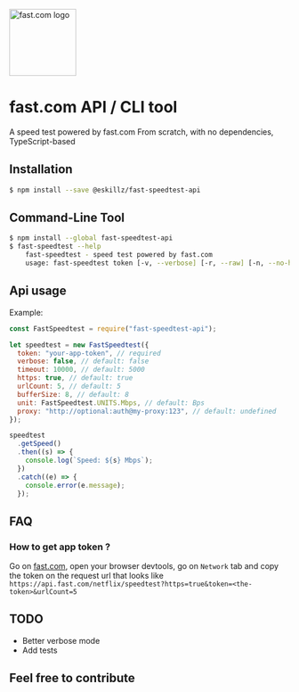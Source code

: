 <a href="https://fast.com"><img src="https://fast.com/assets/new-logo-vert-37861c.svg" alt="fast.com logo" height="120px" /></a>

# fast.com API / CLI tool

<!-- [![Build Status](https://travis-ci.org/branchard/fast-speedtest-api.svg?branch=master)](https://travis-ci.org/branchard/fast-speedtest-api)
[![NPM version](https://img.shields.io/npm/v/fast-speedtest-api.svg?colorB=0a7bbb)](https://www.npmjs.com/package/fast-speedtest-api)
[![Node version](https://img.shields.io/node/v/fast-speedtest-api.svg)](https://nodejs.org)
[![GitHub license](https://img.shields.io/github/license/branchard/fast-speedtest-api.svg?colorB=0a7bbb)](https://github.com/eSkillzCorp/fast-speedtest-api/blob/master/LICENSE) -->

A speed test powered by fast.com
From scratch, with no dependencies, TypeScript-based

## Installation

```bash
$ npm install --save @eskillz/fast-speedtest-api
```

## Command-Line Tool

```bash
$ npm install --global fast-speedtest-api
$ fast-speedtest --help
    fast-speedtest - speed test powered by fast.com
    usage: fast-speedtest token [-v, --verbose] [-r, --raw] [-n, --no-https] [-t, --timeout timeout] [-c, --count url-count] [-b, --buffer buffer-size] [-u, --unit output-unit]
```

## Api usage

Example:

```js
const FastSpeedtest = require("fast-speedtest-api");

let speedtest = new FastSpeedtest({
  token: "your-app-token", // required
  verbose: false, // default: false
  timeout: 10000, // default: 5000
  https: true, // default: true
  urlCount: 5, // default: 5
  bufferSize: 8, // default: 8
  unit: FastSpeedtest.UNITS.Mbps, // default: Bps
  proxy: "http://optional:auth@my-proxy:123", // default: undefined
});

speedtest
  .getSpeed()
  .then((s) => {
    console.log(`Speed: ${s} Mbps`);
  })
  .catch((e) => {
    console.error(e.message);
  });
```

## FAQ

### How to get app token ?

Go on [fast.com](https://fast.com/), open your browser devtools, go on `Network` tab and copy the token on the request url that looks like `https://api.fast.com/netflix/speedtest?https=true&token=<the-token>&urlCount=5`

## TODO

- Better verbose mode
- Add tests

## Feel free to contribute
